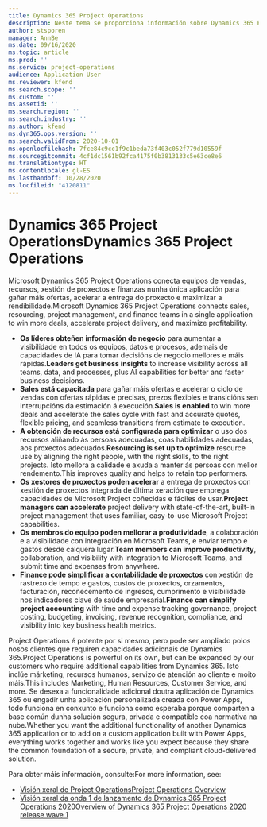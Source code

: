 ```yaml
---
title: Dynamics 365 Project Operations
description: Neste tema se proporciona información sobre Dynamics 365 Project Operations.
author: stsporen
manager: AnnBe
ms.date: 09/16/2020
ms.topic: article
ms.prod: ''
ms.service: project-operations
audience: Application User
ms.reviewer: kfend
ms.search.scope: ''
ms.custom: ''
ms.assetid: ''
ms.search.region: ''
ms.search.industry: ''
ms.author: kfend
ms.dyn365.ops.version: ''
ms.search.validFrom: 2020-10-01
ms.openlocfilehash: 7fce84c9cc1f9c1beda73f403c052f779d10559f
ms.sourcegitcommit: 4cf1dc1561b92fca4175f0b3813133c5e63ce8e6
ms.translationtype: HT
ms.contentlocale: gl-ES
ms.lasthandoff: 10/28/2020
ms.locfileid: "4120811"
---
```

# <a name="dynamics-365-project-operations"></a><span data-ttu-id="51274-103">Dynamics 365 Project Operations</span><span class="sxs-lookup"><span data-stu-id="51274-103">Dynamics 365 Project Operations</span></span>

<span data-ttu-id="51274-104">Microsoft Dynamics 365 Project Operations conecta equipos de vendas, recursos, xestión de proxectos e finanzas nunha única aplicación para gañar máis ofertas, acelerar a entrega do proxecto e maximizar a rendibilidade.</span><span class="sxs-lookup"><span data-stu-id="51274-104">Microsoft Dynamics 365 Project Operations connects sales, resourcing, project management, and finance teams in a single application to win more deals, accelerate project delivery, and maximize profitability.</span></span>

-   <span data-ttu-id="51274-105">**Os líderes obteñen información de negocio** para aumentar a visibilidade en todos os equipos, datos e procesos, ademais de capacidades de IA para tomar decisións de negocio mellores e máis rápidas.</span><span class="sxs-lookup"><span data-stu-id="51274-105">**Leaders get business insights** to increase visibility across all teams, data, and processes, plus AI capabilities for better and faster business decisions.</span></span>
-   <span data-ttu-id="51274-106">**Sales está capacitada** para gañar máis ofertas e acelerar o ciclo de vendas con ofertas rápidas e precisas, prezos flexibles e transicións sen interrupcións da estimación á execución.</span><span class="sxs-lookup"><span data-stu-id="51274-106">**Sales is enabled** to win more deals and accelerate the sales cycle with fast and accurate quotes, flexible pricing, and seamless transitions from estimate to execution.</span></span>
-   <span data-ttu-id="51274-107">**A obtención de recursos está configurada para optimizar** o uso dos recursos aliñando ás persoas adecuadas, coas habilidades adecuadas, aos proxectos adecuados.</span><span class="sxs-lookup"><span data-stu-id="51274-107">**Resourcing is set up to optimize** resource use by aligning the right people, with the right skills, to the right projects.</span></span> <span data-ttu-id="51274-108">Isto mellora a calidade e axuda a manter ás persoas con mellor rendemento.</span><span class="sxs-lookup"><span data-stu-id="51274-108">This improves quality and helps to retain top performers.</span></span>
-   <span data-ttu-id="51274-109">**Os xestores de proxectos poden acelerar** a entrega de proxectos con xestión de proxectos integrada de última xeración que emprega capacidades de Microsoft Project coñecidas e fáciles de usar.</span><span class="sxs-lookup"><span data-stu-id="51274-109">**Project managers can accelerate** project delivery with state-of-the-art, built-in project management that uses familiar, easy-to-use Microsoft Project capabilities.</span></span>
-   <span data-ttu-id="51274-110">**Os membros do equipo poden mellorar a produtividade**, a colaboración e a visibilidade con integración en Microsoft Teams, e enviar tempo e gastos desde calquera lugar.</span><span class="sxs-lookup"><span data-stu-id="51274-110">**Team members can improve productivity**, collaboration, and visibility with integration to Microsoft Teams, and submit time and expenses from anywhere.</span></span>
-   <span data-ttu-id="51274-111">**Finance pode simplificar a contabilidade de proxectos** con xestión de rastrexo de tempo e gastos, custos de proxectos, orzamentos, facturación, recoñecemento de ingresos, cumprimento e visibilidade nos indicadores clave de saúde empresarial.</span><span class="sxs-lookup"><span data-stu-id="51274-111">**Finance can simplify project accounting** with time and expense tracking governance, project costing, budgeting, invoicing, revenue recognition, compliance, and visibility into key business health metrics.</span></span>

<span data-ttu-id="51274-112">Project Operations é potente por si mesmo, pero pode ser ampliado polos nosos clientes que requiren capacidades adicionais de Dynamics 365.</span><span class="sxs-lookup"><span data-stu-id="51274-112">Project Operations is powerful on its own, but can be expanded by our customers who require additional capabilities from Dynamics 365.</span></span> <span data-ttu-id="51274-113">Isto inclúe márketing, recursos humanos, servizo de atención ao cliente e moito máis.</span><span class="sxs-lookup"><span data-stu-id="51274-113">This includes Marketing, Human Resources, Customer Service, and more.</span></span> <span data-ttu-id="51274-114">Se desexa a funcionalidade adicional doutra aplicación de Dynamics 365 ou engadir unha aplicación personalizada creada con Power Apps, todo funciona en conxunto e funciona como esperaba porque comparten a base común dunha solución segura, privada e compatible coa normativa na nube.</span><span class="sxs-lookup"><span data-stu-id="51274-114">Whether you want the additional functionality of another Dynamics 365 application or to add on a custom application built with Power Apps, everything works together and works like you expect because they share the common foundation of a secure, private, and compliant cloud-delivered solution.</span></span>

<span data-ttu-id="51274-115">Para obter máis información, consulte:</span><span class="sxs-lookup"><span data-stu-id="51274-115">For more information, see:</span></span>

- [<span data-ttu-id="51274-116">Visión xeral de Project Operations</span><span class="sxs-lookup"><span data-stu-id="51274-116">Project Operations Overview</span></span>](https://dynamics.microsoft.com/en-us/project-operations/overview/)
- [<span data-ttu-id="51274-117">Visión xeral da onda 1 de lanzamento de Dynamics 365 Project Operations 2020</span><span class="sxs-lookup"><span data-stu-id="51274-117">Overview of Dynamics 365 Project Operations 2020 release wave 1</span></span>](https://docs.microsoft.com/dynamics365-release-plan/2020wave1/dynamics365-project-operations/)

